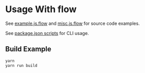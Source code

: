 # Usage With flow

See [example.js.flow](./example.js.flow) and [misc.js.flow](./misc.js.flow) for source code examples.

See [package.json scripts](./package.json) for CLI usage.

## Build Example

```sh
yarn
yarn run build
```
